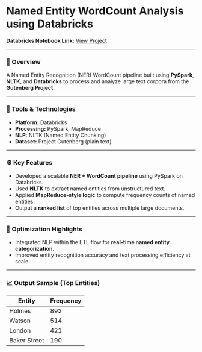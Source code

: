 # Named Entity WordCount Analysis using Databricks

**Databricks Notebook Link:** [View Project](https://databricks-prod-cloudfront.cloud.databricks.com/public/4027ec902e239c93eaaa8714f173bcfc/2750839131378492/2665272599082127/8689822275567822/latest.html)

---

### 📌 Overview

A Named Entity Recognition (NER) WordCount pipeline built using **PySpark**, **NLTK**, and **Databricks** to process and analyze large text corpora from the **Gutenberg Project**.

---

### 🔧 Tools & Technologies

* **Platform:** Databricks
* **Processing:** PySpark, MapReduce
* **NLP:** NLTK (Named Entity Chunking)
* **Dataset:** Project Gutenberg (plain text)

---

### ⚙️ Key Features

* Developed a scalable **NER + WordCount pipeline** using PySpark on Databricks.
* Used **NLTK** to extract named entities from unstructured text.
* Applied **MapReduce-style logic** to compute frequency counts of named entities.
* Output a **ranked list** of top entities across multiple large documents.

---

### 🚀 Optimization Highlights

* Integrated NLP within the ETL flow for **real-time named entity categorization**.
* Improved entity recognition accuracy and text processing efficiency at scale.

---

### 📈 Output Sample (Top Entities)

| Entity       | Frequency |
| ------------ | --------- |
| Holmes       | 892       |
| Watson       | 514       |
| London       | 421       |
| Baker Street | 190       |

